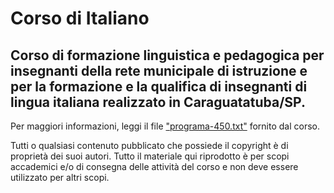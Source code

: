 # Corso di Italiano

## Corso di formazione linguistica e pedagogica per insegnanti della rete municipale di istruzione e per la formazione e la qualifica di insegnanti di lingua italiana realizzato in Caraguatatuba/SP.

Per maggiori informazioni, leggi il file ["programa-450.txt"](docs/programa-450.txt) fornito dal corso.

Tutti o qualsiasi contenuto pubblicato che possiede il copyright è di proprietà dei suoi autori. Tutto il materiale qui riprodotto è per scopi accademici e/o di consegna delle attività del corso e non deve essere utilizzato per altri scopi.

